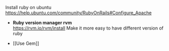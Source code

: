 Install ruby on ubuntu   
https://help.ubuntu.com/community/RubyOnRails#Configure_Apache

* **Ruby version manager rvm**  
https://rvm.io/rvm/install
Make it more easy to have different version of ruby   

* [[Use Gem]]

